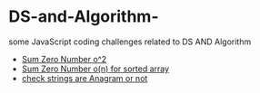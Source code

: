 # DS-and-Algorithm-

some JavaScript coding challenges related to DS AND Algorithm

- [Sum Zero Number o^2](./challenges/SumZero.js)
- [Sum Zero Number o(n) for sorted array](./challenges/SumZeroNew.js)
- [check strings are Anagram or not](./challenges/Anagram.js)
